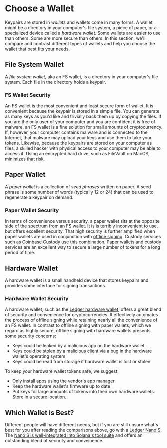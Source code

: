 # Choose a Wallet

Keypairs are stored in *wallets* and wallets come in many forms. A wallet might
be a directory in your computer's file system, a piece of paper, or a
specialized device called a *hardware wallet*. Some wallets are easier to use
than others.  Some are more secure than others. In this section, we'll compare
and contrast different types of wallets and help you choose the wallet that
best fits your needs.

## File System Wallet

A *file system wallet*, aka an FS wallet, is a directory in your computer's
file system. Each file in the directory holds a keypair.

### FS Wallet Security

An FS wallet is the most convenient and least secure form of wallet. It is
convenient because the keypair is stored in a simple file. You can generate as
many keys as you'd like and trivially back them up by copying the files. If you
are the only user of your computer and you are confident it is free of malware,
an FS wallet is a fine solution for small amounts of cryptocurrency. If,
however, your computer contains malware and is connected to the Internet, that
malware may upload your keys and use them to take your tokens. Likewise,
because the keypairs are stored on your computer as files, a skilled hacker
with physical access to your computer may be able to access it. Using an
encrypted hard drive, such as FileVault on MacOS, minimizes that risk.

## Paper Wallet

A *paper wallet* is a collection of *seed phrases* written on paper. A seed
phrase is some number of words (typically 12 or 24) that can be used to
regenerate a keypair on demand.

### Paper Wallet Security

In terms of convenience versus security, a paper wallet sits at the opposite
side of the spectrum from an FS wallet. It is is terribly inconvenient to use,
but offers excellent security. That high security is further amplified when
paper wallets are used in conjunction with [offline
signing](../offline-signing). Custody services such as [Coinbase
Custody](https://custody.coinbase.com/) use this combination.  Paper wallets
and custody services are an excellent way to secure a large number of tokens
for a long period of time.

## Hardware Wallet

A hardware wallet is a small handheld device that stores keypairs and provides
some interface for signing transactions.

### Hardware Wallet Security

A hardware wallet, such as the [Ledger hardware
wallet](https://www.ledger.com/), offers a great blend of security and
convenience for cryptocurrencies. It effectively automates the process of
offline signing while retaining nearly all the convenience of an FS wallet.
In contrast to offline signing with paper wallets, which we regard as highly
secure, offline signing with hardware wallets presents some security concerns:

* Keys could be leaked by a malicious app on the hardware wallet
* Keys could be stolen by a malicious client via a bug in the hardware wallet's
  operating system
* Keys could be read from storage if hardware wallet is lost or stolen

To keep your hardware wallet tokens safe, we suggest:

* Only install apps using the vendor's app manager
* Keep the hardware wallet's firmware up to date
* Put keys for large amounts of tokens into their own hardware wallets. Store
  in a secure location.

## Which Wallet is Best?

Different people will have different needs, but if you are still unsure what's
best for you after reading the comparisons above, go with a [Ledger Nano
S](https://shop.ledger.com/products/ledger-nano-s). The [Nano S is
well-integrated into Solana's tool suite](../remote-wallet/ledger) and offers
an outstanding blend of security and conveinence.

